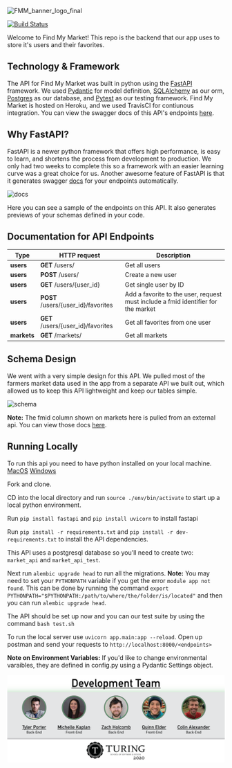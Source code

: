 ![FMM_banner_logo_final](https://user-images.githubusercontent.com/56200182/88703202-a5fc4a00-d0c9-11ea-87ac-cbd2ae18bd42.png)

[![Build Status](https://travis-ci.com/tylerpporter/find_my_market_api.svg?branch=master)](https://travis-ci.com/tylerpporter/find_my_market_api)

Welcome to Find My Market! This repo is the backend that our app uses to store it's users and their favorites.

## Technology & Framework

The API for Find My Market was built in python using the [FastAPI](https://pypi.org/project/fastapi/) framework. We used [Pydantic](https://pydantic-docs.helpmanual.io/#example) for model definition, [SQLAlchemy](https://www.sqlalchemy.org/) as our orm, [Postgres](https://www.postgresql.org/) as our database, and [Pytest](https://docs.pytest.org/en/stable/) as our testing framework. Find My Market is hosted on Heroku, and we used TravisCI for contiunous integration. You can view the swagger docs of this API's endpoints [here](https://find-my-market-api.herokuapp.com/docs).

## Why FastAPI?

FastAPI is a newer python framework that offers high performance, is easy to learn, and shortens the process from development to production. We only had two weeks to complete this so a framework with an easier learning curve was a great choice for us. Another awesome feature of FastAPI is that it generates swagger [docs](https://find-my-market-api.herokuapp.com/docs) for your endpoints automatically. 

![docs](https://user-images.githubusercontent.com/58053916/88704900-02606900-d0cc-11ea-9041-fb83ef12599e.png)

Here you can see a sample of the endpoints on this API. It also generates previews of your schemas defined in your code.

## Documentation for API Endpoints

Type | HTTP request | Description
------------- | ----------------- | -------------
**users** | **GET** /users/ | Get all users
**users** | **POST** /users/ | Create a new user
**users**| **GET** /users/{user_id} | Get single user by ID
**users** | **POST** /users/{user_id}/favorites | Add a favorite to the user, request must include a fmid identifier for the market
**users** | **GET** /users/{user_id}/favorites | Get all favorites from one user
**markets** | **GET** /markets/ | Get all markets

## Schema Design

We went with a very simple design for this API. We pulled most of the farmers market data used in the app from a separate API we built out, which allowed us to keep this API lightweight and keep our tables simple.

![schema](https://user-images.githubusercontent.com/58053916/88712085-66882a80-d0d6-11ea-946a-db632eb2525f.png)

**Note:** The fmid column shown on markets here is pulled from an external api. You can view those docs [here](https://github.com/tylerpporter/us_farmers_market_api).

## Running Locally

To run this api you need to have python installed on your local machine. [MacOS](https://docs.python-guide.org/starting/install3/osx/) [Windows](https://docs.python.org/3/using/windows.html)

Fork and clone.

CD into the local directory and run `source ./env/bin/activate` to start up a local python environment.

Run `pip install fastapi` and `pip install uvicorn` to install fastapi

Run `pip install -r requirements.txt` and `pip install -r dev-requirements.txt` to install the API dependencies.

This API uses a postgresql database so you'll need to create two: `market_api` and `market_api_test`.

Next run `alembic upgrade head` to run all the migrations. **Note:** You may need to set your `PYTHONPATH` variable if you get the error `module app not found`. This can be done by running the command `export PYTHONPATH="$PYTHONPATH:/path/to/where/the/folder/is/located"` and then you can run `alembic upgrade head`.

The API should be set up now and you can our test suite by using the command `bash test.sh`

To run the local server use `uvicorn app.main:app --reload`. Open up postman and send your requests to `http://localhost:8000/<endpoints>`

**Note on Environment Variables:** If you'd like to change environmental varaibles, they are defined in config.py using a Pydantic Settings object.

![DevelopmentTeam](assets/images/team_index.png)
